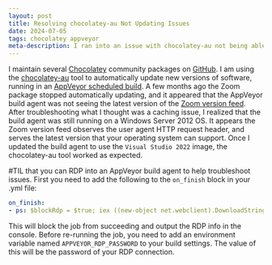 ```yaml
---
layout: post
title: Resolving chocolatey-au Not Updating Issues
date: 2024-07-05
tags: chocolatey appveyor
meta-description: I ran into an issue with chocolatey-au not being able to automatically update Chocolatey packages when running on AppVeyor. Here is how I was able to troubleshoot and solve the issue.
---
```

I maintain several [Chocolatey](https://chocolatey.org/) community packages on [GitHub](https://github.com/mikecole/chocolatey-packages). I am using the [chocolatey-au](https://github.com/chocolatey-community/chocolatey-au) tool to automatically update new versions of software, running in an [AppVeyor scheduled build](https://ci.appveyor.com/project/mikecole/chocolatey-packages). A few months ago the Zoom package stopped automatically updating, and it appeared that the AppVeyor build agent was not seeing the latest version of the [Zoom version feed](https://zoom.us/rest/download?os=win`). After troubleshooting what I thought was a caching issue, I realized that the build agent was still running on a Windows Server 2012 OS. It appears the Zoom version feed observes the user agent HTTP request header, and serves the latest version that your operating system can support. Once I updated the build agent to use the `Visual Studio 2022` image, the chocolatey-au tool worked as expected.

#TIL that you can RDP into an AppVeyor build agent to help troubleshoot issues. First you need to add the following to the `on_finish` block in your .yml file:

```yml
on_finish:    
- ps: $blockRdp = $true; iex ((new-object net.webclient).DownloadString('https://raw.githubusercontent.com/appveyor/ci/master/scripts/enable-rdp.ps1'))
```

This will block the job from succeeding and output the RDP info in the console. Before re-running the job, you need to add an environment variable named `APPVEYOR_RDP_PASSWORD` to your build settings. The value of this will be the password of your RDP connection.